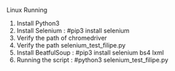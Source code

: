 Linux Running

1. Install Python3
2. Install Selenium : #pip3 install selenium
3. Verify the path of chromedriver
4. Verify the path selenium_test_filipe.py
5. Install BeatfulSoup : #pip3 install selenium bs4 lxml
6. Running the script : #python3 selenium_test_filipe.py
